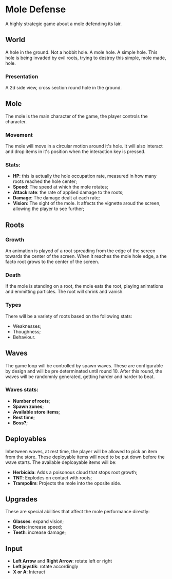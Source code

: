 # Mole Defense

A highly strategic game about a mole defending its lair.

## World

A hole in the ground. Not a hobbit hole. A mole hole. A simple hole.
This hole is being invaded by evil roots, trying to destroy this simple, mole made, hole.

### Presentation
A 2d side view, cross section round hole in the ground.

## Mole

The mole is the main character of the game, the player controls the character. 

### Movement
The mole will move in a circular motion around it's hole.
It will also interact and drop items in it's position when the interaction key is pressed.

### Stats:

* __HP__: this is actually the hole occupation rate, measured in how many roots reached the hole center;
* __Speed__: The speed at which the mole rotates;
* __Attack rate__: the rate of applied damage to the roots;
* __Damage__: The damage dealt at each rate;
* __Vision__: The sight of the mole. It affects the vignette aroud the screen, allowing the player to see further;

## Roots

### Growth
An animation is played of a root spreading from the edge of the screen towards the center of the screen. When it reaches the mole hole edge, a the facto root grows to the center of the screen.

### Death
If the mole is standing on a root, the mole eats the root, playing animations and emmitting particles. The root will shrink and vanish.

### Types
There will be a variety of roots based on the following stats:
* Weaknesses;
* Thoughness;
* Behaviour.

## Waves

The game loop will be controlled by spawn waves. These are configurable by design and will be pre determinated until round 10. After this round, the waves will be randomnly generated, getting harder and harder to beat.

### Waves stats:
* __Number of roots__;
* __Spawn zones__;
* __Available store items__;
* __Rest time__;
* __Boss?__;

## Deployables

Inbetween waves, at rest time, the player will be allowed to pick an item from the store. These deployable items will need to be put down before the wave starts.
The available deploayable items will be:
* __Herbicida__: Adds a poisonous cloud that stops root growth;
* __TNT__: Explodes on contact with roots; 
* __Trampolim__: Projects the mole into the oposite side.

## Upgrades

These are special abilities that affect the mole performance directly:
* __Glasses__: expand vision;
* __Boots__: increase speed;
* __Teeth__: increase damage;


## Input

* __Left Arrow__ and __Right Arrow__: rotate left or right
* __Left joystik__: rotate accordingly
* __X or A__: Interact
